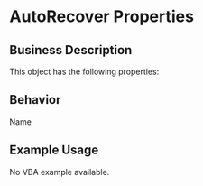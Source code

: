 # AutoRecover Properties

## Business Description
This object has the following properties:

## Behavior
Name

## Example Usage
No VBA example available.